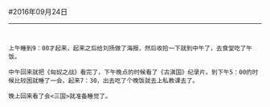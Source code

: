 #2016年09月24日
- - - - -
#
    上午睡到9：00才起来，起来之后给刘扬做了海报，然后收拾一下就到中午了，去食堂吃了午饭。
  
    中午回来就把《匈奴之战》看完了，下午晚点的时候看了《古滇国》纪录片。到下午5：00的时候比较困就睡了一会，起来7：30，出去吃了个晚饭就去上私教课去了。

    晚上回来看了会<三国>就准备睡觉了。